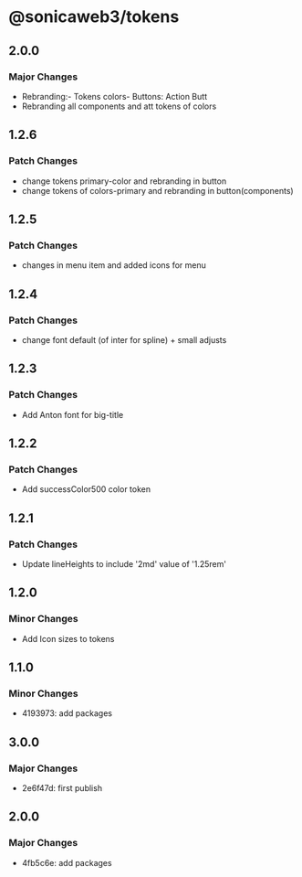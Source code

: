 # @sonicaweb3/tokens

## 2.0.0

### Major Changes

- Rebranding:- Tokens colors- Buttons: Action Butt
- Rebranding all components and att tokens of colors

## 1.2.6

### Patch Changes

- change tokens primary-color and rebranding in button
- change tokens of colors-primary and rebranding in button(components)

## 1.2.5

### Patch Changes

- changes in menu item and added icons for menu

## 1.2.4

### Patch Changes

- change font default (of inter for spline) + small adjusts

## 1.2.3

### Patch Changes

- Add Anton font for big-title

## 1.2.2

### Patch Changes

- Add successColor500 color token

## 1.2.1

### Patch Changes

- Update lineHeights to include '2md' value of '1.25rem'

## 1.2.0

### Minor Changes

- Add Icon sizes to tokens

## 1.1.0

### Minor Changes

- 4193973: add packages

## 3.0.0

### Major Changes

- 2e6f47d: first publish

## 2.0.0

### Major Changes

- 4fb5c6e: add packages
